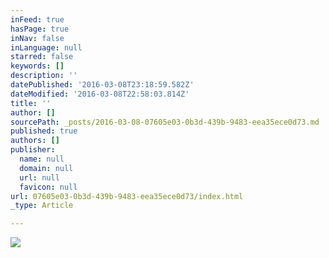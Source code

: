 ```yaml
---
inFeed: true
hasPage: true
inNav: false
inLanguage: null
starred: false
keywords: []
description: ''
datePublished: '2016-03-08T23:18:59.582Z'
dateModified: '2016-03-08T22:58:03.814Z'
title: ''
author: []
sourcePath: _posts/2016-03-08-07605e03-0b3d-439b-9483-eea35ece0d73.md
published: true
authors: []
publisher:
  name: null
  domain: null
  url: null
  favicon: null
url: 07605e03-0b3d-439b-9483-eea35ece0d73/index.html
_type: Article

---
```

![](https://the-grid-user-content.s3-us-west-2.amazonaws.com/d4d7ce7b-46ff-4cee-a28b-972a3f81e725.jpg)